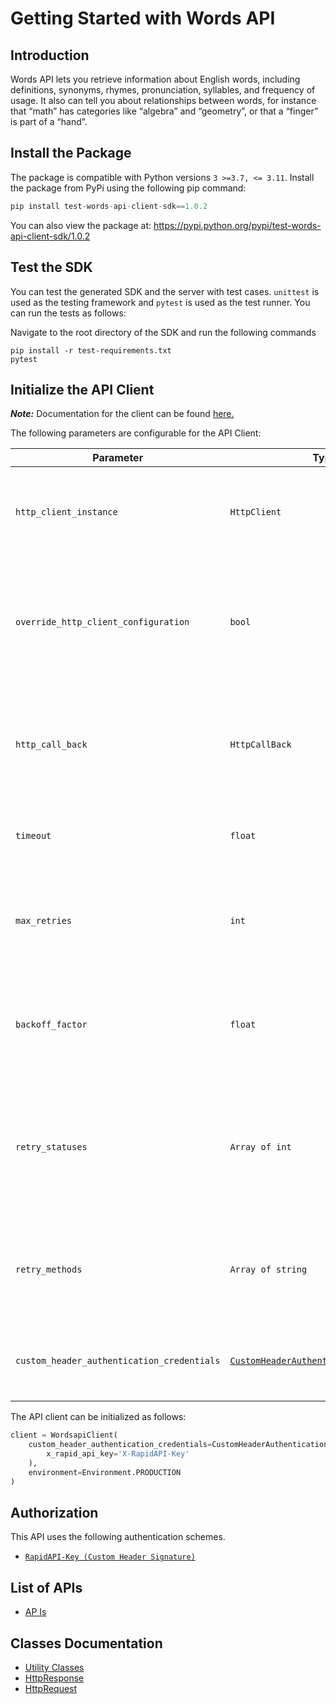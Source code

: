
# Getting Started with Words API

## Introduction

Words API lets you retrieve information about English words, including definitions, synonyms, rhymes, pronunciation, syllables, and frequency of usage. It also can tell you about relationships between words, for instance that “math” has categories like “algebra” and “geometry”, or that a “finger” is part of a “hand”.

## Install the Package

The package is compatible with Python versions `3 >=3.7, <= 3.11`.
Install the package from PyPi using the following pip command:

```python
pip install test-words-api-client-sdk==1.0.2
```

You can also view the package at:
https://pypi.python.org/pypi/test-words-api-client-sdk/1.0.2

## Test the SDK

You can test the generated SDK and the server with test cases. `unittest` is used as the testing framework and `pytest` is used as the test runner. You can run the tests as follows:

Navigate to the root directory of the SDK and run the following commands

```
pip install -r test-requirements.txt
pytest
```

## Initialize the API Client

**_Note:_** Documentation for the client can be found [here.](https://www.github.com/sufyankhanrao/test-words-api-python-sdk/tree/1.0.2/doc/client.md)

The following parameters are configurable for the API Client:

| Parameter | Type | Description |
|  --- | --- | --- |
| `http_client_instance` | `HttpClient` | The Http Client passed from the sdk user for making requests |
| `override_http_client_configuration` | `bool` | The value which determines to override properties of the passed Http Client from the sdk user |
| `http_call_back` | `HttpCallBack` | The callback value that is invoked before and after an HTTP call is made to an endpoint |
| `timeout` | `float` | The value to use for connection timeout. <br> **Default: 60** |
| `max_retries` | `int` | The number of times to retry an endpoint call if it fails. <br> **Default: 0** |
| `backoff_factor` | `float` | A backoff factor to apply between attempts after the second try. <br> **Default: 2** |
| `retry_statuses` | `Array of int` | The http statuses on which retry is to be done. <br> **Default: [408, 413, 429, 500, 502, 503, 504, 521, 522, 524]** |
| `retry_methods` | `Array of string` | The http methods on which retry is to be done. <br> **Default: ['GET', 'PUT']** |
| `custom_header_authentication_credentials` | [`CustomHeaderAuthenticationCredentials`](https://www.github.com/sufyankhanrao/test-words-api-python-sdk/tree/1.0.2/doc/auth/custom-header-signature.md) | The credential object for Custom Header Signature |

The API client can be initialized as follows:

```python
client = WordsapiClient(
    custom_header_authentication_credentials=CustomHeaderAuthenticationCredentials(
        x_rapid_api_key='X-RapidAPI-Key'
    ),
    environment=Environment.PRODUCTION
)
```

## Authorization

This API uses the following authentication schemes.

* [`RapidAPI-Key (Custom Header Signature)`](https://www.github.com/sufyankhanrao/test-words-api-python-sdk/tree/1.0.2/doc/auth/custom-header-signature.md)

## List of APIs

* [AP Is](https://www.github.com/sufyankhanrao/test-words-api-python-sdk/tree/1.0.2/doc/controllers/ap-is.md)

## Classes Documentation

* [Utility Classes](https://www.github.com/sufyankhanrao/test-words-api-python-sdk/tree/1.0.2/doc/utility-classes.md)
* [HttpResponse](https://www.github.com/sufyankhanrao/test-words-api-python-sdk/tree/1.0.2/doc/http-response.md)
* [HttpRequest](https://www.github.com/sufyankhanrao/test-words-api-python-sdk/tree/1.0.2/doc/http-request.md)

